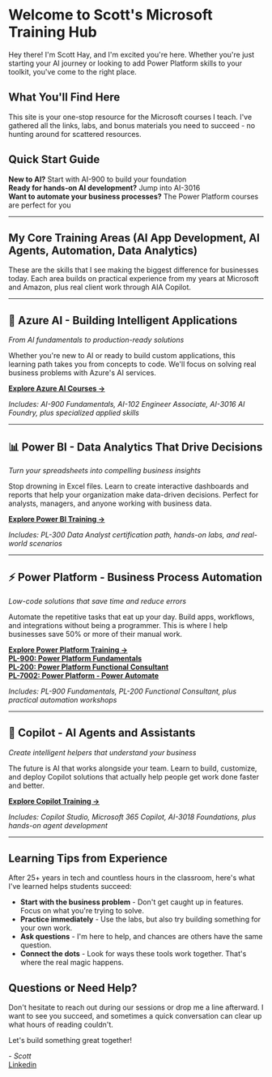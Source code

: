 # Welcome to Scott's Microsoft Training Hub

Hey there! I'm Scott Hay, and I'm excited you're here. Whether you're just starting your AI journey or looking to add Power Platform skills to your toolkit, you've come to the right place.

## What You'll Find Here

This site is your one-stop resource for the Microsoft courses I teach. I've gathered all the links, labs, and bonus materials you need to succeed - no hunting around for scattered resources.

## Quick Start Guide

**New to AI?** Start with AI-900 to build your foundation  
**Ready for hands-on AI development?** Jump into AI-3016  
**Want to automate your business processes?** The Power Platform courses are perfect for you

---

## My Core Training Areas (AI App Development, AI Agents, Automation, Data Analytics)

These are the skills that I see making the biggest difference for businesses today. Each area builds on practical experience from my years at Microsoft and Amazon, plus real client work through AIA Copilot.

---

## 🤖 Azure AI - Building Intelligent Applications
*From AI fundamentals to production-ready solutions*

Whether you're new to AI or ready to build custom applications, this learning path takes you from concepts to code. We'll focus on solving real business problems with Azure's AI services.

**[Explore Azure AI Courses →](azure_ai.md)**

*Includes: AI-900 Fundamentals, AI-102 Engineer Associate, AI-3016 AI Foundry, plus specialized applied skills*

---

## 📊 Power BI - Data Analytics That Drive Decisions
*Turn your spreadsheets into compelling business insights*

Stop drowning in Excel files. Learn to create interactive dashboards and reports that help your organization make data-driven decisions. Perfect for analysts, managers, and anyone working with business data.

**[Explore Power BI Training →](pl-300_PowerBI.md)**

*Includes: PL-300 Data Analyst certification path, hands-on labs, and real-world scenarios*

---

## ⚡ Power Platform - Business Process Automation
*Low-code solutions that save time and reduce errors*

Automate the repetitive tasks that eat up your day. Build apps, workflows, and integrations without being a programmer. This is where I help businesses save 50% or more of their manual work.

**[Explore Power Platform Training →](power-platform.md)**<br>
**[PL-900: Power Platform Fundamentals](pl-900_PowerFundamentals.md)**<br>
**[PL-200: Power Platform Functional Consultant](pl-200.md)**<br>
**[PL-7002: Power Platform - Power Automate](pl-7002_power-automate.md)**

*Includes: PL-900 Fundamentals, PL-200 Functional Consultant, plus practical automation workshops*

---

## 🤝 Copilot - AI Agents and Assistants
*Create intelligent helpers that understand your business*

The future is AI that works alongside your team. Learn to build, customize, and deploy Copilot solutions that actually help people get work done faster and better.

**[Explore Copilot Training →](copilot.md)**

*Includes: Copilot Studio, Microsoft 365 Copilot, AI-3018 Foundations, plus hands-on agent development*

---

## Learning Tips from Experience

After 25+ years in tech and countless hours in the classroom, here's what I've learned helps students succeed:

- **Start with the business problem** - Don't get caught up in features. Focus on what you're trying to solve.
- **Practice immediately** - Use the labs, but also try building something for your own work.
- **Ask questions** - I'm here to help, and chances are others have the same question.
- **Connect the dots** - Look for ways these tools work together. That's where the real magic happens.

## Questions or Need Help?

Don't hesitate to reach out during our sessions or drop me a line afterward. I want to see you succeed, and sometimes a quick conversation can clear up what hours of reading couldn't.

Let's build something great together!

*- Scott*<br>
[Linkedin](https://linkedin.com/in/scotthay)